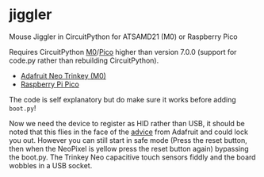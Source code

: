 # jiggler
Mouse Jiggler in CircuitPython for ATSAMD21 (M0) or Raspberry Pico

Requires CircuitPython [M0](https://circuitpython.org/board/neopixel_trinkey_m0/)/[Pico](https://circuitpython.org/board/raspberry_pi_pico/) higher than version 7.0.0 (support for code.py rather than rebuilding CircuitPython).
- [Adafruit Neo Trinkey (M0)](https://shop.pimoroni.com/products/adafruit-neo-trinkey-samd21-usb-key-with-4-neopixels)
- [Raspberry Pi Pico](https://shop.pimoroni.com/products/raspberry-pi-pico?variant=32402092294227)

The code is self explanatory but do make sure it works before adding `boot.py`!

Now we need the device to register as HID rather than USB, it should be noted that this flies in the face of the [advice](https://learn.adafruit.com/customizing-usb-devices-in-circuitpython/circuitpy-midi-serial#dont-lock-yourself-out-3096636-14]) from Adafruit and could lock you out. However you can still start in safe mode (Press the reset button, then when the NeoPixel is yellow press the reset button again) bypassing the boot.py. The Trinkey Neo capacitive touch sensors fiddly and the board wobbles in a USB socket.
